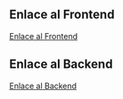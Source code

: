 ## Enlace al Frontend
[Enlace al Frontend](https://ikaroyo.github.io/TF-Web-II-FrontEnd/index.html)

## Enlace al Backend
[Enlace al Backend](https://tf-web-ii-backend.onrender.com/)
